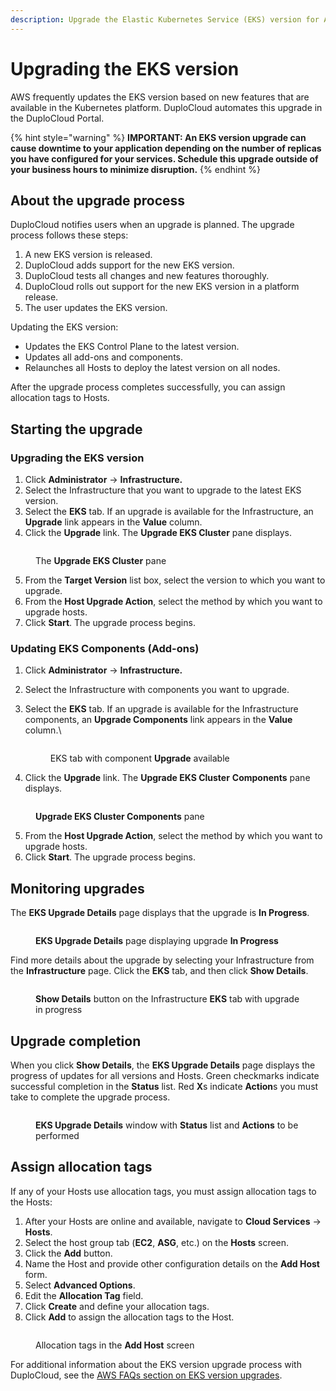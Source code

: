 ```yaml
---
description: Upgrade the Elastic Kubernetes Service (EKS) version for AWS
---
```


# Upgrading the EKS version

AWS frequently updates the EKS version based on new features that are available in the Kubernetes platform. DuploCloud automates this upgrade in the DuploCloud Portal.&#x20;

{% hint style="warning" %}
**IMPORTANT: An EKS version upgrade can cause downtime to your application depending on the number of replicas you have configured for your services. Schedule this upgrade outside of your business hours to minimize disruption.**
{% endhint %}

## About the upgrade process

DuploCloud notifies users when an upgrade is planned. The upgrade process follows these steps:

1. A new EKS version is released.
2. DuploCloud adds support for the new EKS version.
3. DuploCloud tests all changes and new features thoroughly.
4. DuploCloud rolls out support for the new EKS version in a platform release.
5. The user updates the EKS version.

Updating the EKS version:

* Updates the EKS Control Plane to the latest version.
* Updates all add-ons and components.
* Relaunches all Hosts to deploy the latest version on all nodes.

After the upgrade process completes successfully, you can assign allocation tags to Hosts.

## Starting the upgrade&#x20;

### Upgrading the EKS version

1. Click **Administrator** -> **Infrastructure.**
2. Select the Infrastructure that you want to upgrade to the latest EKS version.
3. Select the **EKS** tab. If an upgrade is available for the Infrastructure, an **Upgrade** link appears in the **Value** column.
4. Click the **Upgrade** link. The **Upgrade EKS Cluster** pane displays.

<div align="left">

<figure><img src="../../../.gitbook/assets/screenshot-nimbusweb.me-2024.03.04-15_02_49.png" alt=""><figcaption><p>The <strong>Upgrade EKS Cluster</strong> pane</p></figcaption></figure>

</div>

5. From the **Target Version** list box, select the version to which you want to upgrade.&#x20;
6. From the **Host Upgrade Action**, select the method by which you want to upgrade hosts.
7. Click **Start**. The upgrade process begins.

### Updating EKS Components (Add-ons)

1. Click **Administrator** -> **Infrastructure.**
2. Select the Infrastructure with components you want to upgrade.
3.  Select the **EKS** tab. If an upgrade is available for the Infrastructure components, an **Upgrade Components** link appears in the **Value** column.\


    <figure><img src="../../../.gitbook/assets/screenshot-nimbusweb.me-2024.02.27-13_23_09.png" alt=""><figcaption><p>EKS tab with component <strong>Upgrade</strong> available</p></figcaption></figure>
4. Click the **Upgrade** link. The **Upgrade EKS Cluster** **Components** pane displays.

<div align="left">

<figure><img src="../../../.gitbook/assets/image (10) (1).png" alt=""><figcaption><p><strong>Upgrade EKS Cluster Components</strong> pane</p></figcaption></figure>

</div>

5. From the **Host Upgrade Action**, select the method by which you want to upgrade hosts.
6. Click **Start**. The upgrade process begins.

## Monitoring upgrades&#x20;

The **EKS Upgrade Details** page displays that the upgrade is **In Progress**.

<figure><img src="../../../.gitbook/assets/EKS upgrade.png" alt=""><figcaption><p><strong>EKS Upgrade Details</strong> page displaying upgrade <strong>In Progress</strong></p></figcaption></figure>

Find more details about the upgrade by selecting your Infrastructure from the **Infrastructure** page. Click the **EKS** tab, and then click **Show Details**.&#x20;

<figure><img src="../../../.gitbook/assets/AWS_EKS_Upgrade3.png" alt=""><figcaption><p><strong>Show Details</strong> button on the Infrastructure <strong>EKS</strong> tab with upgrade in progress</p></figcaption></figure>

## Upgrade completion

When you click **Show Details**, the **EKS Upgrade Details** page displays the progress of updates for all versions and Hosts. Green checkmarks indicate successful completion in the **Status** list. Red **X**s indicate **Action**s you must take to complete the upgrade process.

<figure><img src="../../../.gitbook/assets/AWS_EKS_Upgrade4.png" alt=""><figcaption><p><strong>EKS Upgrade Details</strong> window with <strong>Status</strong> list and <strong>Actions</strong> to be performed </p></figcaption></figure>

## Assign allocation tags

If any of your Hosts use allocation tags, you must assign allocation tags to the Hosts:

1. After your Hosts are online and available, navigate to **Cloud Services** -> **Hosts**.
2. Select the host group tab (**EC2**, **ASG**, etc.) on the **Hosts** screen.&#x20;
3. Click the **Add** button.
4. Name the Host and provide other configuration details on the **Add Host** form.
5. Select **Advanced Options**.
6. Edit the **Allocation Tag** field.&#x20;
7. Click **Create** and define your allocation tags.
8. Click **Add** to assign the allocation tags to the Host.

<figure><img src="../../../.gitbook/assets/screenshot-nimbusweb.me-2024.02.18-12_29_01.png" alt=""><figcaption><p>Allocation tags in the <strong>Add Host</strong> screen</p></figcaption></figure>

For additional information about the EKS version upgrade process with DuploCloud, see the [AWS FAQs section on EKS version upgrades](../../../aws-user-guide/aws-faq.md#eks-version-upgrade-faqs).                    &#x20;
